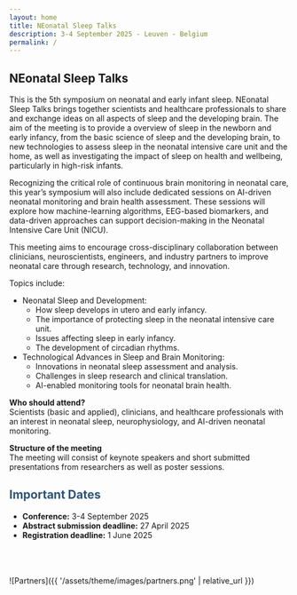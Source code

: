 ```yaml
---
layout: home
title: NEonatal Sleep Talks
description: 3-4 September 2025 - Leuven - Belgium
permalink: /
---
```


## **NEonatal Sleep Talks**

This is the 5th symposium on neonatal and early infant sleep. NEonatal Sleep Talks brings together scientists and healthcare professionals to share and exchange ideas on all aspects of sleep and the developing brain. The aim of the meeting is to provide a overview of sleep in the newborn and early infancy, from the basic science of sleep and the developing brain, to new technologies to assess sleep in the neonatal intensive care unit and the home, as well as investigating the impact of sleep on health and wellbeing, particularly in high-risk infants. 

Recognizing the critical role of continuous brain monitoring in neonatal care, this year’s symposium will also include dedicated sessions on AI-driven neonatal monitoring and brain health assessment. These sessions will explore how machine-learning algorithms, EEG-based biomarkers, and data-driven approaches can support decision-making in the Neonatal Intensive Care Unit (NICU).

This meeting aims to encourage cross-disciplinary collaboration between clinicians, neuroscientists, engineers, and industry partners to improve neonatal care through research, technology, and innovation.

Topics include:
* Neonatal Sleep and Development:
    * How sleep develops in utero and early infancy.
    * The importance of protecting sleep in the neonatal intensive care unit.
    * Issues affecting sleep in early infancy.
    * The development of circadian rhythms.
* Technological Advances in Sleep and Brain Monitoring:
    * Innovations in neonatal sleep assessment and analysis.
    * Challenges in sleep research and clinical translation.
    * AI-enabled monitoring tools for neonatal brain health.

**Who should attend?**  
Scientists (basic and applied), clinicians, and healthcare professionals with an interest in neonatal sleep, neurophysiology, and AI-driven neonatal monitoring.

**Structure of the meeting**  
The meeting will consist of keynote speakers and short submitted presentations from researchers as well as poster sessions.

## **<span style="color:#2B547E">Important Dates</span>**

- **Conference:** 3-4 September 2025
- **Abstract submission deadline:** 27 April 2025
- **Registration deadline:** 1 June 2025

\
\
\
![Partners]({{ '/assets/theme/images/partners.png' | relative_url }})